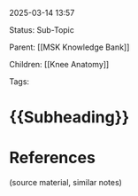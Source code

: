 2025-03-14 13:57

Status: Sub-Topic

Parent: [[MSK Knowledge Bank]]

Children:
[[Knee Anatomy]]


Tags: 

# {{Subheading}}



# References
(source material, similar notes)